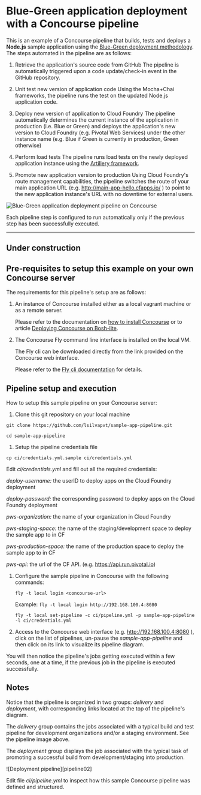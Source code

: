 # Blue-Green application deployment with a Concourse pipeline

This is an example of a Concourse pipeline that builds, tests and deploys a **Node.js** sample application using the [Blue-Green deployment methodology](http://docs.cloudfoundry.org/devguide/deploy-apps/blue-green.html). The steps automated in the pipeline are as follows:

1. Retrieve the application's source code from GitHub
   The pipeline is automatically triggered upon a code update/check-in event in the GitHub repository.

1. Unit test new version of application code
   Using the Mocha+Chai frameworks, the pipeline runs the test on the updated Node.js application code.

1. Deploy new version of application to Cloud Foundry
   The pipeline automatically determines the current instance of the application in production (i.e. Blue or Green) and deploys the application's new version to Cloud Foundry (e.g. Pivotal Web Services) under the other instance name (e.g. Blue if Green is currently in production, Green otherwise)

1. Perform load tests
   The pipeline runs load tests on the newly deployed application instance using the [Artillery framework](https://artillery.io/docs/getting-started/).

1. Promote new application version to production
   Using Cloud Foundry's route management capabilities, the pipeline switches the route of your main application URL (e.g. http://main-app-hello.cfapps.io/ ) to point to the new application instance's URL with no downtime for external users.

![Blue-Green application deployment pipeline on Concourse](https://raw.githubusercontent.com/lsilvapvt/concourse-pipeline-samples/master/common/images/bg-pipeline-01a.jpg)

Each pipeline step is configured to run automatically only if the previous step has been successfully executed.

---
## Under construction

## Pre-requisites to setup this example on your own Concourse server

The requirements for this pipeline's setup are as follows:

1. An instance of Concourse installed either as a local vagrant machine or as a remote server.

   Please refer to the documentation on [how to install Concourse](http://concourse.ci/installing.html) or to article [Deploying Concourse on Bosh-lite](https://github.com/lsilvapvt/concourse-pipeline-samples/tree/master/concourse-on-bosh-lite).

1. The Concourse Fly command line interface is installed on the local VM.

   The Fly cli can be downloaded directly from the link provided on the Concourse web interface.

   Please refer to the [Fly cli documentation](http://concourse.ci/fly-cli.html) for details.


## Pipeline setup and execution

How to setup this sample pipeline on your Concourse server:

1. Clone this git repository on your local machine

  ```git clone https://github.com/lsilvapvt/sample-app-pipeline.git```

  ```cd sample-app-pipeline```
1. Setup the pipeline credentials file

  ```cp ci/credentials.yml.sample ci/credentials.yml```

  Edit _ci/credentials.yml_ and fill out all the required credentials:

  _deploy-username:_ the userID to deploy apps on the Cloud Foundry deployment

  _deploy-password:_ the corresponding password to deploy apps on the Cloud Foundry deployment

  _pws-organization:_ the name of your organization in Cloud Foundry

  _pws-staging-space:_ the name of the staging/development space to deploy the sample app to in CF

  _pws-production-space:_ the name of the production space to deploy the sample app to in CF

  _pws-api:_ the url of the CF API. (e.g. https://api.run.pivotal.io)

1. Configure the sample pipeline in Concourse with the following commands:

   ```fly -t local login <concourse-url>```

   Example: ```fly -t local login http://192.168.100.4:8080```

   ```fly -t local set-pipeline -c ci/pipeline.yml -p sample-app-pipeline -l ci/credentials.yml```

1. Access to the Concourse web interface (e.g. http://192.168.100.4:8080 ), click on the list of pipelines, un-pause the _sample-app-pipeline_ and then click on its link to visualize its pipeline diagram.

You will then notice the pipeline's jobs getting executed within a few seconds, one at a time, if the previous job in the pipeline is executed successfully.



## Notes

Notice that the pipeline is organized in two groups: _delivery_ and _deployment_, with corresponding links located at the top of the pipeline's diagram.

The _delivery_ group contains the jobs associated with a typical build and test pipeline for development organizations and/or a staging environment. See the pipeline image above.

The _deployment_ group displays the job associated with the typical task of promoting a successful build from development/staging into production.

![Deployment pipeline][pipeline02]

Edit file _ci/pipeline.yml_ to inspect how this sample Concourse pipeline was defined and structured.
